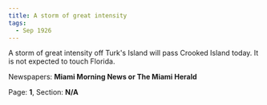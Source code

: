 ```yaml
---  
title: A storm of great intensity  
tags:  
  - Sep 1926  
---  
```

  
A storm of great intensity off Turk's Island will pass Crooked Island today. It is not expected to touch Florida.  
  
Newspapers: **Miami Morning News or The Miami Herald**  
  
Page: **1**, Section: **N/A** 
